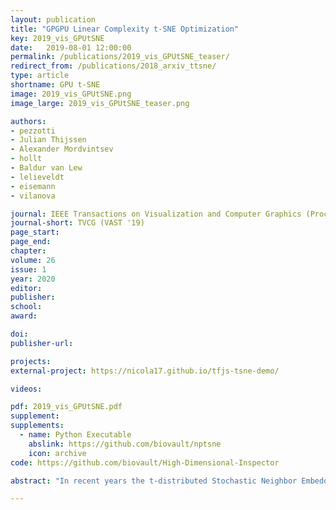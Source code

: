 ```yaml
---
layout: publication
title: "GPGPU Linear Complexity t-SNE Optimization"
key: 2019_vis_GPUtSNE
date:   2019-08-01 12:00:00
permalink: /publications/2019_vis_GPUtSNE_teaser/
redirect_from: /publications/2018_arxiv_ttsne/
type: article
shortname: GPU t-SNE
image: 2019_vis_GPUtSNE.png
image_large: 2019_vis_GPUtSNE_teaser.png

authors:
- pezzotti
- Julian Thijssen
- Alexander Mordvintsev
- hollt
- Baldur van Lew
- lelieveldt
- eisemann
- vilanova

journal: IEEE Transactions on Visualization and Computer Graphics (Proceedings of IEEE VAST 2019)
journal-short: TVCG (VAST '19)
page_start:
page_end:
chapter:
volume: 26
issue: 1
year: 2020
editor:
publisher:
school:
award:

doi:
publisher-url:

projects:
external-project: https://nicola17.github.io/tfjs-tsne-demo/

videos:

pdf: 2019_vis_GPUtSNE.pdf
supplement:
supplements:
  - name: Python Executable
    abslink: https://github.com/biovault/nptsne
    icon: archive
code: https://github.com/biovault/High-Dimensional-Inspector

abstract: "In recent years the t-distributed Stochastic Neighbor Embedding (t-SNE) algorithm has become one of the most used and insightful techniques for exploratory data analysis of high-dimensional data. It reveals clusters of high-dimensional data points at different scales while only requiring minimal tuning of its parameters. However, the computational complexity of the algorithm limits its application to relatively small datasets. To address this problem, several evolutions of t-SNE have been developed in recent years, mainly focusing on the scalability of the similarity computations between data points. However, these contributions are insufficient to achieve interactive rates when visualizing the evolution of the t-SNE embedding for large datasets. In this work, we present a novel approach to the minimization of the t-SNE objective function that heavily relies on graphics hardware and has linear computational complexity. Our technique decreases the computational cost of running t-SNE on datasets by orders of magnitude and retains or improves on the accuracy of past approximated techniques. We propose to approximate the repulsive forces between data points by splatting kernel textures for each data point. This approximation allows us to reformulate the t-SNE minimization problem as a series of tensor operations that can be efficiently executed on the graphics card. An efficient implementation of our technique is integrated and available for use in the widely used Google TensorFlow.js, and an open-source C++ library."

---
```

